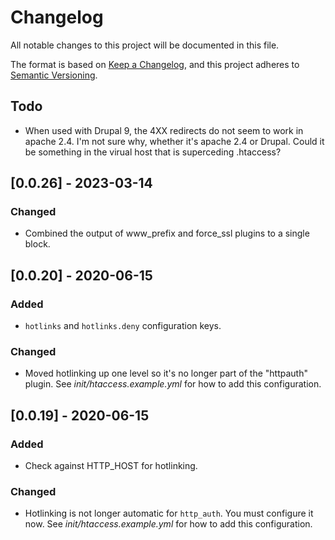 # Changelog

All notable changes to this project will be documented in this file.

The format is based on [Keep a Changelog](https://keepachangelog.com/en/1.0.0/),
and this project adheres to [Semantic Versioning](https://semver.org/spec/v2.0.0.html).

## Todo

- When used with Drupal 9, the 4XX redirects do not seem to work in apache 2.4. I'm not sure why, whether it's apache 2.4 or Drupal. Could it be something in the virual host that is superceding .htaccess?

## [0.0.26] - 2023-03-14

### Changed

- Combined the output of www_prefix and force_ssl plugins to a single block.

## [0.0.20] - 2020-06-15

### Added

- `hotlinks` and `hotlinks.deny` configuration keys.

### Changed

- Moved hotlinking up one level so it's no longer part of the "httpauth" plugin. See _init/htaccess.example.yml_ for how to add this configuration.

## [0.0.19] - 2020-06-15

### Added

- Check against HTTP_HOST for hotlinking.

### Changed

- Hotlinking is not longer automatic for `http_auth`. You must configure it now. See _init/htaccess.example.yml_ for how to add this configuration.
